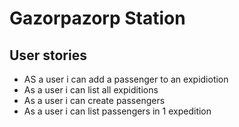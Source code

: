 # Gazorpazorp Station

## User stories
- AS a user i can add a passenger to an expidiotion
- As a user i can list all expiditions
- As a user i can create passengers
- As a user i can list passengers in 1 expedition